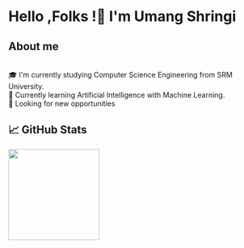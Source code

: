 # Hello ,Folks !👋 I'm Umang Shringi

<h2>About me </h2><br>
🎓 I'm currently studying Computer Science Engineering from SRM University. <br>
🌱 Currently learning Artificial Intelligence with Machine Learning. <br>
🔭 Looking for new opportunities 

## 📈 GitHub Stats
<img height="180em" src="https://github-readme-stats.vercel.app/api?username=us4544&show_icons=true&hide_border=true&&count_private=true&include_all_commits=true" />



<!--
**us4544/us4544** is a ✨ _special_ ✨ repository because its `README.md` (this file) appears on your GitHub profile.

Here are some ideas to get you started:

- 🔭 I’m currently working on ...
- 🌱 I’m currently learning ...
- 👯 I’m looking to collaborate on ...
- 🤔 I’m looking for help with ...
- 💬 Ask me about ...
- 📫 How to reach me: ...
- 😄 Pronouns: ...
- ⚡ Fun fact: ...
- 🎓 I'm currently studying Computer Science Engineering from SRM University.
-->
